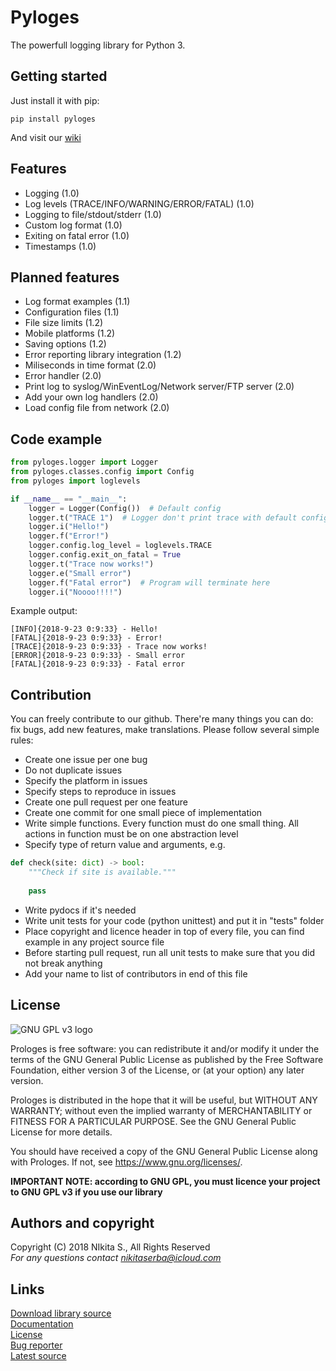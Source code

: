 # Pyloges
The powerfull logging library for Python 3.
## Getting started
Just install it with pip:
```
pip install pyloges
```
And visit our [wiki](https://github.com/Nekit10/pyloges/wiki)
## Features
* Logging (1.0)
* Log levels (TRACE/INFO/WARNING/ERROR/FATAL) (1.0)
* Logging to file/stdout/stderr (1.0)
* Custom log format (1.0)
* Exiting on fatal error (1.0)
* Timestamps (1.0)
## Planned features
* Log format examples (1.1)
* Configuration files (1.1)
* File size limits (1.2)
* Mobile platforms (1.2)
* Saving options (1.2)
* Error reporting library integration (1.2)
* Miliseconds in time format (2.0)
* Error handler (2.0)
* Print log to syslog/WinEventLog/Network server/FTP server (2.0)
* Add your own log handlers (2.0)
* Load config file from network (2.0)
## Code example
```python
from pyloges.logger import Logger
from pyloges.classes.config import Config
from pyloges import loglevels

if __name__ == "__main__":
    logger = Logger(Config())  # Default config
    logger.t("TRACE 1")  # Logger don't print trace with default config
    logger.i("Hello!")
    logger.f("Error!")
    logger.config.log_level = loglevels.TRACE
    logger.config.exit_on_fatal = True
    logger.t("Trace now works!")
    logger.e("Small error")
    logger.f("Fatal error")  # Program will terminate here
    logger.i("Noooo!!!!")
```
Example output:
```
[INFO]{2018-9-23 0:9:33} - Hello!
[FATAL]{2018-9-23 0:9:33} - Error!
[TRACE]{2018-9-23 0:9:33} - Trace now works!
[ERROR]{2018-9-23 0:9:33} - Small error
[FATAL]{2018-9-23 0:9:33} - Fatal error
```
## Contribution
You can freely contribute to our github. There're many things you can do: fix bugs, add new features, make translations. Please follow several simple rules:
* Create one issue per one bug
* Do not duplicate issues
* Specify the platform in issues
* Specify steps to reproduce in issues
* Create one pull request per one feature
* Create one commit for one small piece of implementation
* Write simple functions. Every function must do one small thing. All actions in function must be on one abstraction level
* Specify type of return value and arguments, e.g.
```python 
def check(site: dict) -> bool:
    """Check if site is available."""
    
    pass
```
* Write pydocs if it's needed
* Write unit tests for your code (python unittest) and put it in "tests" folder
* Place copyright and licence header in top of every file, you can find example in any project source file
* Before starting pull request, run all unit tests to make sure that you did not break anything
* Add your name to list of contributors in end of this file
## License
![GNU GPL v3 logo](https://www.gnu.org/graphics/gplv3-127x51.png)

Prologes is free software: you can redistribute it and/or modify
it under the terms of the GNU General Public License as published by
the Free Software Foundation, either version 3 of the License, or
(at your option) any later version.

Prologes is distributed in the hope that it will be useful,
but WITHOUT ANY WARRANTY; without even the implied warranty of
MERCHANTABILITY or FITNESS FOR A PARTICULAR PURPOSE.  See the
GNU General Public License for more details.

You should have received a copy of the GNU General Public License
along with Prologes.  If not, see <https://www.gnu.org/licenses/>.

**IMPORTANT NOTE: according to GNU GPL, you must licence your project to GNU GPL v3 if you use our library**
## Authors and copyright
Copyright (C) 2018 NIkita S., All Rights Reserved<br>
*For any questions contact <nikitaserba@icloud.com><br>*
## Links
[Download library source](https://github.com/Nekit10/pyloges/releases)<br>
[Documentation](https://github.com/Nekit10/pyloges/wiki)<br>
[License](https://github.com/Nekit10/pyloges/blob/master/LICENSE)<br>
[Bug reporter](https://github.com/Nekit10/pyloges/issues)<br>
[Latest source](https://github.com/Nekit10/pyloges/tree/develop)<br>
